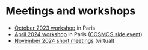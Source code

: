 # Meetings and workshops

- [October 2023 workshop](./2023-october.md) in Paris
- [April 2024 workshop](./2024-april.md) in Paris ([COSMOS side event](http://cosmos-conference.org/2024/events.html#ddi-repetitive))
- [November 2024 short meetings](2024-november.md) (virtual)
